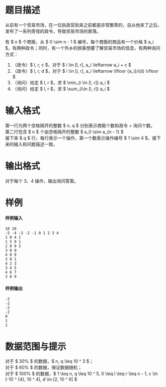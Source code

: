 
# 题目描述

从前有一个贸易市场，在一位执政官到来之前都是非常繁荣的，自从他来了之后，发布了一系列奇怪的政令，导致贸易市场的衰落。

有 $ n $ 个商贩，从 $ 0 \sim n - 1 $ 编号，每个商贩的商品有一个价格 $ a_i $，有两种政令；同时，有一个外乡的旅客想要了解贸易市场的信息，有两种询问方式：

1. （政令）$ l, r, c $，对于 $ i \in [l, r], a_i \leftarrow a_i + c $
2. （政令）$ l, r, d $，对于 $ i \in [l, r], a_i \leftarrow \lfloor {a_i}/{d} \rfloor $
3. （询问）给定 $ l, r $，求 $ \min_{i \in [l, r]} a_i $
4. （询问）给定 $ l, r $，求 $ \sum_{i\in [l, r]} a_i $

# 输入格式

第一行为两个空格隔开的整数 $ n, q $ 分别表示商贩个数和政令 + 询问个数。  
第二行包含 $ n $ 个由空格隔开的整数 $ a_0 \sim a_{n - 1} $  
接下来 $ q $ 行，每行表示一个操作，第一个数表示操作编号 $ 1 \sim 4 $，接下来的输入和问题描述一致。

# 输出格式

对于每个 3、4 操作，输出询问答案。

# 样例

#### 样例输入
```plain
10 10
-5 -4 -3 -2 -1 0 1 2 3 4
1 0 4 1
1 5 9 1
2 0 9 3
3 0 9
4 0 9
3 0 1
4 2 3
3 4 5
4 6 7
3 8 9
```

#### 样例输出
```plain
-2
-2
-2
-2
0
1
1
```

# 数据范围与提示

对于 $ 30\% $ 的数据，$ n, q \leq 10 ^ 3 $；  
对于 $ 60\% $ 的数据，保证数据随机；  
对于 $ 100\% $ 的数据，$ 1 \leq n, q \leq 10 ^ 5, 0 \leq l \leq r \leq n - 1, c \in [-10 ^ {4}, 10 ^ 4], d \in [2, 10 ^ 9] $

